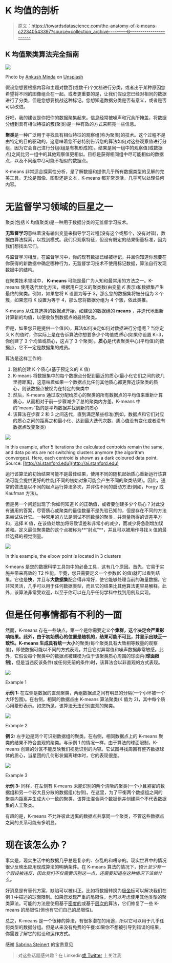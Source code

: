 # K 均值的剖析

> 原文：<https://towardsdatascience.com/the-anatomy-of-k-means-c22340543397?source=collection_archive---------6----------------------->

## K 均值聚类算法完全指南

![](img/18e1eaaf741ca7488d2281dd543a2835.png)

Photo by [Ankush Minda](https://unsplash.com/@an_ku_sh?utm_source=medium&utm_medium=referral) on [Unsplash](https://unsplash.com?utm_source=medium&utm_medium=referral)

假设您想要根据内容和主题对数百(或数千)个文档进行分类，或者出于某种原因您希望将不同的图像组合在一起。或者更重要的是，让我们假设您已经对相同的数据进行了分类，但是您想要挑战这种标记。您想知道数据分类是否有意义，或者是否可以改进。

好吧，我的建议是你把你的数据聚集起来。信息经常被噪声和冗余所掩盖，将数据分组到具有相似特征的簇(聚类)是一种有效的方式来照亮一些信息。

**聚类**是一种广泛用于寻找具有相似特征的观察组(称为聚类)的技术。这个过程不是由特定的目的驱动的，这意味着您不必特别告诉您的算法如何对这些观察值进行分组，因为它会自己进行分组(组是有机形成的)。结果是同一组中的观察值(或数据点)之间比另一组中的其他观察值更相似。目标是获得相同组中尽可能相似的数据点，以及不同组中尽可能不相似的数据点。

K-means 非常适合探索性分析，是了解数据和提供几乎所有数据类型的见解的完美工具。无论是图像、图形还是文本，K-means 都非常灵活，几乎可以处理任何内容。

# **无监督学习领域的巨星之一**

聚类(包括 K 均值聚类)是一种用于数据分类的无监督学习技术。

**无监督学习**意味着没有输出变量来指导学习过程(没有这个或那个，没有对错)，数据由算法探索，以找到模式。我们只观察特征，但没有既定的结果衡量标准，因为我们想找出它们。

与监督学习相反，在监督学习中，你的现有数据已经被标记，并且你知道你想要在你获得的新数据中确定哪种行为，无监督学习技术不使用标记数据，算法自行发现数据中的结构。

在聚类技术领域中， **K-means** 可能是最广为人知和最常用的方法之一。K-means 使用迭代优化方法，根据用户定义的聚类数(由变量 *K* 表示)和数据集产生最终的聚类。例如，如果您将 K 设置为等于 3，那么您的数据集将被分组为 3 个簇，如果您将 K 设置为等于 4，那么您将数据分组为 4 个簇，依此类推。

K-means 从任意选择的数据点开始，如建议的数据组的 **means** ，并迭代地重新计算新的均值，以便收敛到数据点的最终聚类。

但是，如果您只是提供一个值(K)，算法如何决定如何对数据进行分组呢？当你定义 K 的值时，你实际上是在告诉算法你想要多少个均值或*质心*(如果你设置 K=3，你创建了 3 个均值或质心，这占了 3 个聚类)。**质心**是代表聚类中心(平均值)的数据点，它不一定是数据集的成员。

算法是这样工作的:

1.  随机创建 K 个质心(基于预定义的 K 值)
2.  K-means 将数据集中的每个数据点分配到最近的质心(最小化它们之间的欧几里德距离)，这意味着如果一个数据点比任何其他质心都更靠近该聚类的质心，则该数据点被视为在特定的聚类中
3.  然后，K-means 通过取分配给质心的聚类的所有数据点的平均值来重新计算质心，从而相对于前一步骤减少了总的聚类内方差。K-means 中的“means”指的是平均数据并找到新的质心
4.  该算法在步骤 2 和 3 之间迭代，直到满足某些标准(例如，数据点和它们对应的质心之间的距离之和最小化、达到最大迭代次数、质心值没有变化或者没有数据点改变聚类)

![](img/33da2235484d5ad702c84376f3a54bee.png)

In this example, after 5 iterations the calculated centroids remain the same, and data points are not switching clusters anymore (the algorithm converges). Here, each centroid is shown as a dark coloured data point. Source: [http://ai.stanford.edu](http://ai.stanford.edu)

运行该算法的初始结果可能不是最佳结果，使用不同的随机起始质心重新运行该算法可能会提供更好的性能(不同的初始对象可能会产生不同的聚类结果)。因此，通常的做法是以不同的起点运行算法多次，并评估不同的启动方法(例如，Forgy 或 Kaufman 方法)。

但是另一个问题出现了:你如何知道 K 的正确值，或者要创建多少个质心？对此没有通用的答案，尽管质心或聚类的最佳数量不是先验已知的，但是存在不同的方法来尝试估计它。一种常用的方法是测试不同数量的聚类，并测量所得的误差平方和，选择 K 值，在该值处增加将导致误差和非常小的减少，而减少将急剧增加误差和。定义最佳聚类数的这个点被称为**“肘点”**，并且可以被用作寻找 k 值的最佳选择的视觉测量。

![](img/f608c743ad206d1af2cbf564ee17c2dc.png)

In this example, the elbow point is located in 3 clusters

K-means 是您的数据科学工具包中的必备工具，这有几个原因。首先，它易于实施并带来高效的 T2 性能。毕竟，您只需要定义一个参数(K 的值)就可以看到结果。它也是**快**，并且与**大数据集**配合得非常好，使它能够处理当前的海量数据。它非常灵活，几乎可以用于任何数据类型，而且它的结果比其他算法更容易解释。此外，该算法非常受欢迎，以至于你可以在几乎任何学科中找到用例及实现。

# 但是任何事情都有不利的一面

然而，K-means 存在一些缺点。第一个是你需要定义**个集群，**这个决定会严重影响结果。此外，由于初始质心的位置是随机的，结果可能不可比，并显示出缺乏一致性。K-means 生成具有**统一大小**的聚类(每个聚类具有大致相等数量的观察值)，即使数据可能以不同的方式表现，并且它对异常值和噪声数据非常敏感。此外，它假设每个聚类中的数据点被建模为位于该聚类质心周围的球面内(**球面限制**)，但是当违反该条件(或任何先前的条件)时，该算法会以非直观的方式表现。

![](img/1d9bdbda240aa4b6618dda251f441fb9.png)

Example 1

**示例 1:** 在左侧是数据的直观聚类，两组数据点之间有明显的分隔(一个小环被一个大环包围)。在右侧，相同的数据点由 K-means 算法聚类(K 值为 2)，其中每个质心用菱形表示。如您所见，该算法无法识别直观的聚类。

![](img/b6d66e548d4197b79f8327c7cb23d332.png)

Example 2

**例 2:** 左手边是两个可识别数据组的聚类。在右侧，相同数据点上的 K-means 聚类的结果不符合直观的聚类。与示例 1 的情况一样，由于算法的球面限制，K-means 创建的分区不能反映我们视觉识别的内容。它试图寻找周围有整齐数据球体的质心，当星团的几何形状偏离球体时，它的表现很差。

![](img/b64a16b18d46401798772db37984b463.png)

Example 3

**示例 3:** 同样，在左侧有 K-means 未能识别的两个清晰的聚类(一个小且紧密的数据组和另一个较大且分散的数据组)(右侧)。在这里，为了平衡两个数据组之间的聚类内距离并生成大小一致的聚类，该算法混合两个数据组并创建两个不代表数据集的人工聚类。

有趣的是，K-means 不允许彼此远离的数据点共享同一个聚类，不管这些数据点之间的关系可能有多明显。

# **现在该怎么办？**

事实是，现实生活中的数据几乎总是复杂的、杂乱的和嘈杂的。现实世界中的情况很少反映出应用现成算法的明确条件。在 K-means 算法的情况下，预计*至少有一个假设被违反，因此我们不仅需要识别这一点，还需要知道在这种情况下该做什么。*

好消息是有替代方案，缺陷可以被纠正。比如将数据转换为[极坐标](https://www.r-bloggers.com/exploring-assumptions-of-k-means-clustering-using-r/)可以解决我们在例 1 中描述的球面限制。如果您发现严重的局限性，也可以考虑使用其他类型的聚类算法。可能的方法是使用基于[密度的](https://www.datascience.com/blog/k-means-alternatives)或基于[层次的](https://hdbscan.readthedocs.io/en/latest/how_hdbscan_works.html)算法，它们修复了一些 K-means 的局限性(但也有它们自己的局限性)。

总之，K-means 是一个很棒的算法，有很多潜在的用途，所以它可以用于几乎任何类型的数据分组。但是从来没有免费的午餐:如果你不想被引导到错误的结果，你需要了解它的假设和运作方式。

感谢 [Sabrina Steinert](https://medium.com/@Binsi) 的宝贵意见

> 对这些话题感兴趣？在 Linkedin[或 Twitter](https://www.linkedin.com/in/lopezyse/) 上关注我